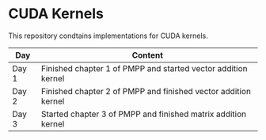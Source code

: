 # CUDA Kernels

This repository condtains implementations for CUDA kernels.

| Day | Content |
|----------|----------|
| Day 1 | Finished chapter 1 of PMPP and started vector addition kernel|
| Day 2 | Finished chapter 2 of PMPP and finished vector addition kernel|
| Day 3 | Started chapter 3 of PMPP and finished matrix addition kernel|

